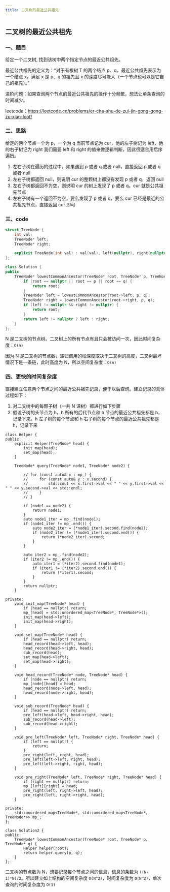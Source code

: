 ```yaml
---
title: 二叉树的最近公共祖先
---
```


## 二叉树的最近公共祖先

### 一、题目

给定一个二叉树, 找到该树中两个指定节点的最近公共祖先。

最近公共祖先的定义为：“对于有根树 T 的两个结点 p、q，最近公共祖先表示为一个结点 x，满足 x 是 p、q 的祖先且 x 的深度尽可能大（一个节点也可以是它自己的祖先）。”

进阶问题：如果查询两个节点的最近公共祖先的操作十分频繁，想法让单条查询的时间减少。

leetcode：https://leetcode.cn/problems/er-cha-shu-de-zui-jin-gong-gong-zu-xian-lcof/

### 二、思路

给定的两个节点一个为 p，一个为 q
当前节点记为 cur，他的左子树记为 left，他的右子树记为 right
我们需要 left 和 right 的值来做逻辑判断，因此很适合用后序遍历。

1. 左右子树在遍历的过程中，如果遇到 p 或者 q 或者 null，直接返回 p 或者 q 或者 null
2. 左右子树都返回 null，则说明 cur 的整颗树上都没有发现 p 或者 q，返回 null
3. 左右子树都返回不为空，则说明 cur 的树上发现了 p 或者 q。cur 就是公共祖先节点
4. 左右子树有一个返回不为空，要么发现了 p 或者 q，要么 cur 已经是最近的公共祖先节点，直接返回 cur 即可

### 三、code

```c++
struct TreeNode {
    int val;
    TreeNode* left;
    TreeNode* right;

    explicit TreeNode(int val) : val(val), left(nullptr), right(nullptr) {}
};

class Solution {
public:
    TreeNode* lowestCommonAncestor(TreeNode* root, TreeNode* p, TreeNode* q) {
        if (root == nullptr || root == p || root == q) {
            return root;
        }
        TreeNode* left = lowestCommonAncestor(root->left, p, q);
        TreeNode* right = lowestCommonAncestor(root->right, p, q);
        if (left != nullptr && right != nullptr) {
            return root;
        }
        return left != nullptr ? left : right;
    }
};
```

N 是二叉树的节点树。二叉树上的所有节点有且只会被访问一次，因此时间复杂度：`O(n)`

因为 N 是二叉树的节点数，递归调用的栈深度取决于二叉树的高度，二叉树最坏情况下是一条链，此时高度为 N，所以空间复杂度：`O(n)`

### 四、更快的时间复杂度

直接建立任意两个节点之间的最近公共祖先记录，便于以后查询。建立记录的具体过程如下：

1. 对二叉树中的每颗子树（一共 N 课树）都进行如下步骤
2. 假设子树的头节点为 h，h 所有的后代节点和 h 节点的最近公共祖先都是 h，记录下来。h 左子树的每个节点和 h 右子树的每个节点的最近公共祖先都是 h，记录下来

```
class Helper {
public:
    explicit Helper(TreeNode* head) {
        init_map(head);
        set_map(head);
    }

    TreeNode* query(TreeNode* node1, TreeNode* node2) {

        // for (const auto& x : mp_) {
        //     for (const auto& y : x.second) {
        //         std::cout << x.first->val << " " << y.first->val << " " << y.second->val << std::endl;
        //     }
        // }

        if (node1 == node2) {
            return node1;
        }
        auto node1_iter = mp_.find(node1);
        if (node1_iter != mp_.end()) {
            auto node2_iter = (*node1_iter).second.find(node2);
            if (node2_iter != (*node1_iter).second.end()) {
                return (*node2_iter).second;
            }
        }

        auto iter2 = mp_.find(node2);
        if (iter2 != mp_.end()) {
            auto iter1 = (*iter2).second.find(node1);
            if (iter1 != (*iter2).second.end()) {
                return (*iter1).second;
            }
        }
        return nullptr;
    }

private:
    void init_map(TreeNode* head) {
        if (head == nullptr) return;
        mp_[head] = std::unordered_map<TreeNode*, TreeNode*>();
        init_map(head->left);
        init_map(head->right);
    }

    void set_map(TreeNode* head) {
        if (head == nullptr) return;
        head_record(head->left, head);
        head_record(head->right, head);
        sub_record(head);
        set_map(head->left);
        set_map(head->right);
    }

    void head_record(TreeNode* node, TreeNode* head) {
        if (node == nullptr) return;
        mp_[node][head] = head;
        head_record(node->left, head);
        head_record(node->right, head);
    }

    void sub_record(TreeNode* head) {
        if (head == nullptr) return;
        pre_left(head->left, head->right, head);
        sub_record(head->left);
        sub_record(head->right);
    }

    void pre_left(TreeNode* left, TreeNode* right, TreeNode* head) {
        if (left == nullptr) {
            return;
        }
        pre_right(left, right, head);
        pre_left(left->left, right, head);
        pre_left(left->right, right, head);
    }

    void pre_right(TreeNode* left, TreeNode* right, TreeNode* head) {
        if (right == nullptr) return;
        mp_[left][right] = head;
        pre_right(left, right->left, head);
        pre_right(left, right->right, head);
    }

private:
    std::unordered_map<TreeNode*, std::unordered_map<TreeNode*, TreeNode*>> mp_;
};

class Solution2 {
public:
    TreeNode* lowestCommonAncestor(TreeNode* root, TreeNode* p, TreeNode* q) {
        Helper helper(root);
        return helper.query(p, q);
    }
};
```

二叉树的节点数为 N，想要记录每个节点之间的信息，信息的条数为 `((N-1)*N)/2`。所以建立如上结构的空间复杂度 `O(N^2)`，时间复杂度为 `O(N^2)`，单次查询的时间复杂度为 `O(1)`
